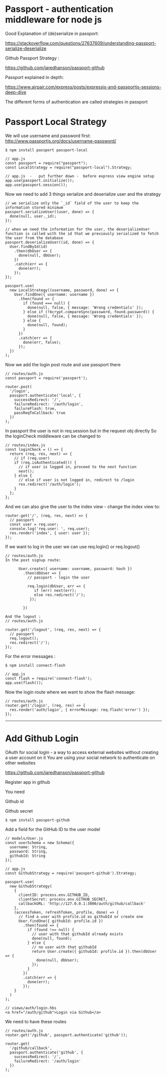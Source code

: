 # Passport - authentication middleware for node js

Good Explanation of (de)serialize in passport:

https://stackoverflow.com/questions/27637609/understanding-passport-serialize-deserialize


Github Passport Strategy : 

https://github.com/jaredhanson/passport-github

Passport explained in depth:

https://www.airpair.com/express/posts/expressjs-and-passportjs-sessions-deep-dive 

The different forms of authentication are called strategies in passport

# Passport Local Strategy

We will use username and password first: http://www.passportjs.org/docs/username-password/

```
$ npm install passport passport-local
```

```
// app.js
const passport = require("passport");
const LocalStrategy = require("passport-local").Strategy;
```

```
// app.js  -   put further down -  before express view engine setup
app.use(passport.initialize());
app.use(passport.session());
```

Now we need to add 3 things serialize and deserialize user and the strategy

```
// we serialize only the `_id` field of the user to keep the information stored minimum
passport.serializeUser((user, done) => {
  done(null, user._id);
});
```

```
// when we need the information for the user, the deserializeUser function is called with the id that we previously serialized to fetch the user from the database
passport.deserializeUser((id, done) => {
  User.findById(id)
    .then(dbUser => {
      done(null, dbUser);
    })
    .catch(err => {
      done(err);
    });
});
```

```
passport.use(
  new LocalStrategy((username, password, done) => {
    User.findOne({ username: username })
      .then(found => {
        if (found === null) {
          done(null, false, { message: 'Wrong credentials' });
        } else if (!bcrypt.compareSync(password, found.password)) {
          done(null, false, { message: 'Wrong credentials' });
        } else {
          done(null, found);
        }
      })
      .catch(err => {
        done(err, false);
      });
  })
);
```

Now we add the login post route and use passport there

```
// routes/auth.js
const passport = require('passport');
```

```
router.post(
  '/login',
  passport.authenticate('local', {
    successRedirect: '/',
    failureRedirect: '/auth/login',
    failureFlash: true,
    passReqToCallback: true
  })
);
```

In passport the user is not in req.session but in the request obj directly 
So the loginCheck middleware can be changed to 

```
// routes/index.js
const loginCheck = () => {
  return (req, res, next) => {
    // if (req.user)
    if (req.isAuthenticated()) {
      // if user is logged in, proceed to the next function
      next();
    } else {
      // else if user is not logged in, redirect to /login
      res.redirect('/auth/login');
    }
  };
};
```

And we can also give the user to the index view - change the index view to:

```
router.get('/', (req, res, next) => {
  // passport
  const user = req.user;
  console.log('req.user: ', req.user);
  res.render('index', { user: user });
});
```

If we want to log in the user we can use req.login() or req.logout()

```
// routes/auth.js
In the post signup route:

      User.create({ username: username, password: hash })
        .then(dbUser => {
          // passport - login the user

          req.login(dbUser, err => {
             if (err) next(err);
             else res.redirect('/');
           });

        })
```

```
And the logout :
// routes/auth.js

router.get('/logout', (req, res, next) => {
  // passport
  req.logout();
  res.redirect('/');
});
```
For the error messages :

```
$ npm install connect-flash
```
```
// app.js
const flash = require('connect-flash');
app.use(flash());
```
Now the login route where we want to show the flash message:

```
// routes/auth.js
router.get('/login', (req, res) => {
  res.render('auth/login', { errorMessage: req.flash('error') });
});
```

*****************************************************************************

# Add Github Login

OAuth for social login - a way to access external websites without creating a user account on it
You are using your social network to authenticate on other websites

https://github.com/jaredhanson/passport-github

Register app in github 

You need 

Github id

Github secret

```
$ npm install passport-github
```

Add a field for the GitHub ID to the user model
```
// models/User.js
const userSchema = new Schema({
  username: String,
  password: String,
  githubId: String
});
```

```
// app.js
const GithubStrategy = require('passport-github').Strategy;

passport.use(
  new GithubStrategy(
    {
      clientID: process.env.GITHUB_ID,
      clientSecret: process.env.GITHUB_SECRET,
      callbackURL: 'http://127.0.0.1:3000/auth/github/callback'
    },
    (accessToken, refreshToken, profile, done) => {
      // find a user with profile.id as githubId or create one
      User.findOne({ githubId: profile.id })
        .then(found => {
          if (found !== null) {
            // user with that githubId already exists
            done(null, found);
          } else {
            // no user with that githubId
            return User.create({ githubId: profile.id }).then(dbUser => {
              done(null, dbUser);
            });
          }
        })
        .catch(err => {
          done(err);
        });
    }
  )
);
```

```
// views/auth/login.hbs
<a href="/auth/github">Login via Github</a>
```

We need to have these routes

```
// routes/auth.js
router.get('/github', passport.authenticate('github'));

router.get(
  '/github/callback',
  passport.authenticate('github', {
    successRedirect: '/',
    failureRedirect: '/auth/login'
  })
);
```